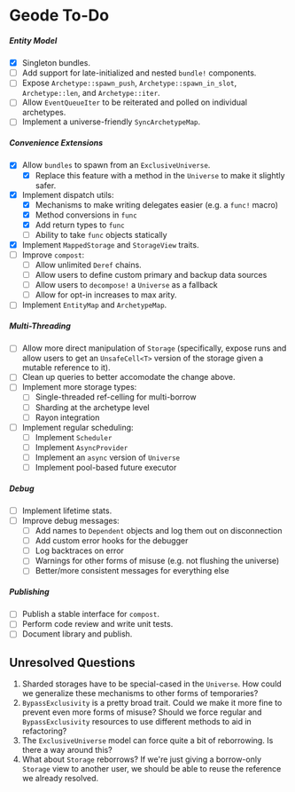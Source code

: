 # Geode To-Do

##### Entity Model

- [x] Singleton bundles.
- [ ] Add support for late-initialized and nested `bundle!` components.
- [ ] Expose `Archetype::spawn_push`, `Archetype::spawn_in_slot`, `Archetype::len`, and `Archetype::iter`.
- [ ] Allow `EventQueueIter` to be reiterated and polled on individual archetypes.
- [ ] Implement a universe-friendly `SyncArchetypeMap`.

##### Convenience Extensions

- [x] Allow `bundles` to spawn from an `ExclusiveUniverse`.
  - [x] Replace this feature with a method in the `Universe` to make it slightly safer.
- [x] Implement dispatch utils:
  - [x] Mechanisms to make writing delegates easier (e.g. a `func!` macro)
  - [x] Method conversions in `func`
  - [x] Add return types to `func`
  - [ ] Ability to take `func` objects statically
- [x] Implement `MappedStorage` and `StorageView` traits.
- [ ] Improve `compost`:
  - [ ] Allow unlimited `Deref` chains.
  - [ ] Allow users to define custom primary and backup data sources
  - [ ] Allow users to `decompose!` a `Universe` as a fallback
  - [ ] Allow for opt-in increases to max arity.
- [ ] Implement `EntityMap` and `ArchetypeMap`.

##### Multi-Threading

- [ ] Allow more direct manipulation of `Storage` (specifically, expose runs and allow users to get an `UnsafeCell<T>` version of the storage given a mutable reference to it).
- [ ] Clean up queries to better accomodate the change above.
- [ ] Implement more storage types:
  - [ ] Single-threaded ref-celling for multi-borrow
  - [ ] Sharding at the archetype level
  - [ ] Rayon integration
- [ ] Implement regular scheduling:
  - [ ] Implement `Scheduler`
  - [ ] Implement `AsyncProvider`
  - [ ] Implement an `async` version of `Universe`
  - [ ] Implement pool-based future executor

##### Debug

- [ ] Implement lifetime stats.
- [ ] Improve debug messages:
  - [ ] Add names to `Dependent` objects and log them out on disconnection
  - [ ] Add custom error hooks for the debugger
  - [ ] Log backtraces on error
  - [ ] Warnings for other forms of misuse (e.g. not flushing the universe)
  - [ ] Better/more consistent messages for everything else

##### Publishing

- [ ] Publish a stable interface for `compost`.
- [ ] Perform code review and write unit tests.
- [ ] Document library and publish.

## Unresolved Questions

1. Sharded storages have to be special-cased in the `Universe`. How could we generalize these mechanisms to other forms of temporaries?
2. `BypassExclusivity` is a pretty broad trait. Could we make it more fine to prevent even more forms of misuse? Should we force regular and `BypassExclusivity` resources to use different methods to aid in refactoring?
3. The `ExclusiveUniverse` model can force quite a bit of reborrowing. Is there a way around this?
4. What about `Storage` reborrows? If we're just giving a borrow-only `Storage` view to another user, we should be able to reuse the reference we already resolved.
